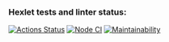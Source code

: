 ### Hexlet tests and linter status:
[![Actions Status](https://github.com/Valeriya-Makhmutova/frontend-bootcamp-project-46/actions/workflows/hexlet-check.yml/badge.svg)](https://github.com/Valeriya-Makhmutova/frontend-bootcamp-project-46/actions)
[![Node CI](https://github.com/Valeriya-Makhmutova/frontend-bootcamp-project-46/actions/workflows/nodejs.yml/badge.svg)](https://github.com/Valeriya-Makhmutova/frontend-bootcamp-project-46/actions/workflows/nodejs.yml)
[![Maintainability](https://api.codeclimate.com/v1/badges/1fdbf3c9cb0e995fd3e1/maintainability)](https://codeclimate.com/github/Valeriya-Makhmutova/frontend-bootcamp-project-46/maintainability)
